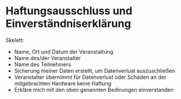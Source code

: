 # Haftungsausschluss und Einverständniserklärung

Skelett:

- Name, Ort und Datum der Veranstaltung
- Name des/der Veranstalter
- Name des Teilnehmers
- Sicherung meiner Daten erstellt, um Datenverlust auszuschließen
- Veranstalter übernimmt für Datenverlust oder Schäden an der mitgebrachten Hardware keine Haftung
- Erkläre mich mit den oben genannten Bedinungen einverstanden
